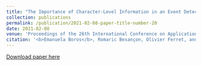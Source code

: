 ```yaml
---
title: "The Importance of Character-Level Information in an Event Detection Model"
collection: publications
permalink: /publication/2021-02-08-paper-title-number-20
date: 2021-02-08
venue: 'Proceedings of the 26th International Conference on Applications of Natural Language to Information Systems (NLDB)'
citation: '<b>Emanuela Boros</b>, Romaric Besançon, Olivier Ferret, and Brigitte Grau. <i>The Importance of Character-Level Information in an Event Detection Model</i>. In International Conference on Applications of Natural Language to Information Systems, pp. 119-131. Springer, Cham, 2021. Online.'
---
```


[Download paper here](https://link.springer.com/chapter/10.1007/978-3-030-80599-9_11)



